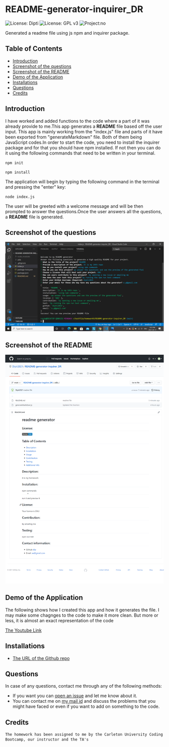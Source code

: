 # README-generator-inquirer_DR
![License: Dipti](https://img.shields.io/badge/license-Dipti'sCode-yellow.svg)
![License: GPL v3](https://img.shields.io/badge/License-GPLv3-blue.svg)
![Project:no](https://img.shields.io/badge/Project-14-green.svg)



Generated a readme file using js npm and inquirer package.

## Table of Contents
* [Introduction](#introduction)
* [Screenshot of the questions](#scr)
* [Screenshot of the README](#scread)
* [Demo of the Application](#web)
* [Installations](#installations)
* [Questions](#ques)
* [Credits](#credits)

 ## Introduction 
 I have worked and added functions to the code where a part of it was already provide to me.This app generates a __README__ file based off the  user input. This app is mainly working from the "index.js" file and parts of it have been exported from "generateMarkdown"  file. Both of them being JavaScript codes.In order to start the code, you need to install the inquirer package and for that you should have npm installed. If not then you can do it using the following commands that need to be written in your terminal. 
 ```
npm init
```
```
npm install
```

 
 The application will begin by typing the following command in the terminal and pressing the "enter" key:
 ```
node index.js
```
The user will be greeted with a welcome message and will be then prompted to answer the questions.Once the user answers all the questions, a __README__ file is generated.
 
 ## Screenshot of the questions
 ![image](images/quest.png)
 
 ## Screenshot of the README
 ![image1](images/screen.png)

 ## Demo of the Application
 The following shows how I created this app and how it generates the file. I may make some chagnges to the code to make it more clean. But more or less, it is almost an exact representation of the code

 [The Youtube Link](https://www.youtube.com/watch?v=o8hkjz1TQuQ)
 

 
 ## Installations
   * [The URL of the Github repo](https://github.com/Dipti2021/README-generator-inquirer_DR)
   

 ## Questions
In case of any questions, contact me through any of the following methods:
 * If you want you can [open an issue](https://github.com/Dipti2021/README-generator-inquirer_DR/issues) and let me know about it.
 * You can contact me on [my  mail id](mailto:dipti.raina@gmail.com) and discuss the problems that you might have faced or even if you want to add on something to the code.


    
 ## Credits
    The homework has been assigned to me by the Carleton University Coding Bootcamp, our instructor and the TA's
